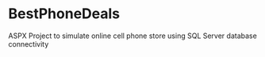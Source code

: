 BestPhoneDeals
==============
ASPX Project to simulate online cell phone store using SQL Server database connectivity
